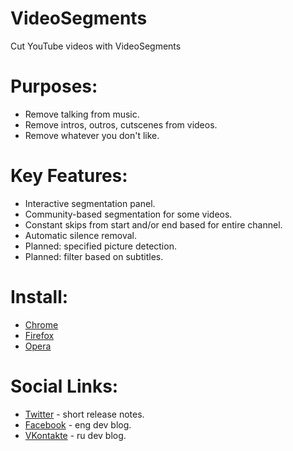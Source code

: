 # VideoSegments
Cut YouTube videos with VideoSegments

# Purposes:
 - Remove talking from music.
 - Remove intros, outros, cutscenes from videos.
 - Remove whatever you don't like.

# Key Features:
 - Interactive segmentation panel.
 - Community-based segmentation for some videos.
 - Constant skips from start and/or end based for entire channel.
 - Automatic silence removal.
 - Planned: specified picture detection.
 - Planned: filter based on subtitles.
 
# Install:
  - [Chrome](https://chrome.google.com/webstore/detail/cut-youtube-videos-with-v/eddbomdegiekipngdepnddkoemagllbn)
  - [Firefox](https://addons.mozilla.org/en-US/firefox/addon/videosegments/)
  - [Opera](https://addons.opera.com/ru/extensions/details/videosegments/)

# Social Links:
  - [Twitter](https://twitter.com/videosegments) - short release notes.
  - [Facebook](https://www.facebook.com/videosegments/) - eng dev blog.
  - [VKontakte](https://vk.com/vsegments) - ru dev blog.
